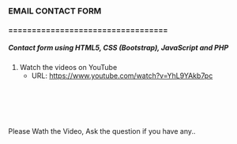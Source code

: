 ### EMAIL CONTACT FORM
#### ==================================
<h5>Contact form using HTML5, CSS (Bootstrap), JavaScript and PHP</h5>

1.  Watch the videos on YouTube
    * URL: https://www.youtube.com/watch?v=YhL9YAkb7pc

 
 <br/><br/><br/><br/>

 Please Wath the Video, Ask the question if you have any..